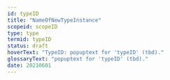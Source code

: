 ```yaml
---
id: typeID
title: "NameOfNewTypeInstance"
scopeid: scopeID
type: type
termid: typeID
status: draft
hoverText: "TypeID: popuptext for 'typeID' (tbd)."
glossaryText: "popuptext for 'typeID' (tbd)."
date: 20210601
---
```

<!--This template specifies the docusaurus attribtues that must be in place for the terminology-plugin to function properly. For specific generators, additional content may be required. That should be specified in the individual templates that specify the artifacts that such generators create.
The header-attributes contain the following placeholdes:
- `<scopeID>`: machine readable text that identifies the scope in which this term is defined;
- `<type>`: machine readable text that identifies the type of entity being documented/specified. Examples include `concept`, `term`, `pattern`, `glossary`, `dictionary` and new ones may be added as needed.;
- `<typeid>`: machine readable text that identifies the instance of the <type> within <existing-scope>;
-->
